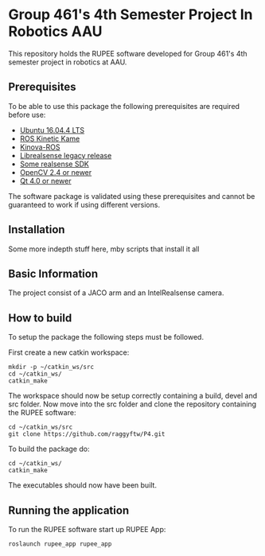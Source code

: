 Group 461's 4th Semester Project In Robotics AAU
====================================

This repository holds the RUPEE software  developed for Group 461's 4th semester project in robotics at AAU.

Prerequisites
-------------
To be able to use this package the following prerequisites are required before use:
* [Ubuntu 16.04.4 LTS](https://www.ubuntu.com/download/desktop "Ubuntu")
* [ROS Kinetic Kame](http://wiki.ros.org/kinetic "ROS Kinetic Kame")
* [Kinova-ROS](https://github.com/Kinovarobotics/kinova-ros "Kinova ROS Package")
* [Librealsense legacy release](https://github.com/IntelRealSense/librealsense/blob/v1.12.1/doc/installation.md "librealsense")
* [Some realsense SDK](https://github.com/IntelRealSense/librealsense/blob/v1.12.1/doc/installation.md "RealSense SDK")
* [OpenCV 2.4 or newer](https://opencv.org/releases.html "OpenCV")
* [Qt 4.0 or newer](https://www.qt.io/downlo "Qt")

The software package is validated using these prerequisites and cannot be guaranteed to work if using different versions. 

Installation
-------------
Some more indepth stuff here, mby scripts that install it all 

Basic Information
------------
The project consist of a JACO arm and an IntelRealsense camera.

How to build
------------
To setup the package the following steps must be followed.

First create a new catkin workspace:
```
mkdir -p ~/catkin_ws/src
cd ~/catkin_ws/
catkin_make
```
The workspace should now be setup correctly containing a build, devel and src folder. 
Now move into the src folder and clone the repository containing the RUPEE software:
```
cd ~/catkin_ws/src
git clone https://github.com/raggyftw/P4.git
```
To build the package do:
```
cd ~/catkin_ws/
catkin_make
```
The executables should now have been built. 

Running the application
------------
To run the RUPEE software start up RUPEE App:
```
roslaunch rupee_app rupee_app
```
